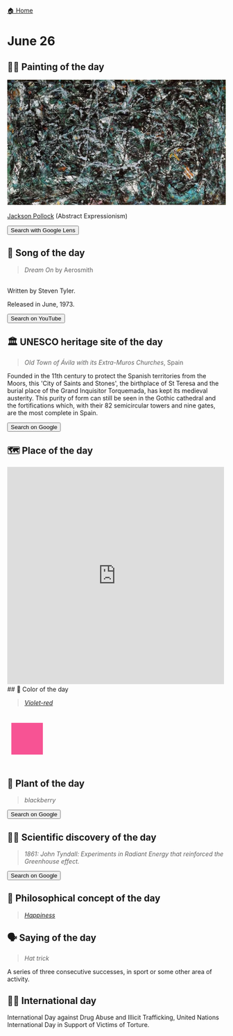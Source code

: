 
[🏠 Home](../../index.md)

# June 26

## 🧑‍🎨 Painting of the day

<img width="600" src="../img/Jackson_Pollock_6.jpg">

[Jackson Pollock](http://en.wikipedia.org/wiki/Jackson_Pollock) (Abstract Expressionism)

<button class="btn btn-success"
onclick=" window.open('https://lens.google.com/uploadbyurl?url=https://iretes.github.io/one-a-day/data/img/Jackson_Pollock_6.jpg','_blank')">
Search with Google Lens
</button>

## 🎼 Song of the day

> *Dream On*
by Aerosmith

<br />Written by Steven Tyler.

Released in June, 1973.

<button class="btn btn-success"
onclick=" window.open('http://www.youtube.com/search?q=Dream On by Aerosmith','_blank')">
Search on YouTube
</button>

## 🏛️ UNESCO heritage site of the day

> *Old Town of Ávila with its Extra-Muros Churches*, Spain

<p>Founded in the 11th century to protect the Spanish territories from the Moors, this 'City of Saints and Stones', the birthplace of St Teresa and the burial place of the Grand Inquisitor Torquemada, has kept its medieval austerity. This purity of form can still be seen in the Gothic cathedral and the fortifications which, with their 82 semicircular towers and nine gates, are the most complete in Spain.</p>

<button class="btn btn-success"
onclick=" window.open('http://www.google.com/search?q=Old Town of Ávila with its Extra-Muros Churches','_blank')">
Search on Google
</button>

## 🗺️ Place of the day

<iframe
src="https://www.mapcrunch.com"
name="mapcrunch"
width="500"
height="500"
allowTransparency="true"
scrolling="no"
frameborder="0"
>
</iframe>
## 🎨 Color of the day

> *[Violet-red](https://en.wikipedia.org/wiki/Red-violet#Violet-red)*

<div style="color:#F75394; font-size: 100px;">&#9632;</div>

## 🌿 Plant of the day

> *blackberry*

<button class="btn btn-success"
onclick=" window.open('http://www.google.com/search?q=blackberry','_blank')">
Search on Google
</button>

## 🧑‍🔬 Scientific discovery of the day

> *1861: John Tyndall: Experiments in Radiant Energy that reinforced the Greenhouse effect.*

<button class="btn btn-success"
onclick=" window.open('http://www.google.com/search?q=1861: John Tyndall: Experiments in Radiant Energy that reinforced the Greenhouse effect.','_blank')"> 
Search on Google
</button>

## 💭 Philosophical concept of the day

> *[Happiness](https://en.wikipedia.org/wiki/Happiness)*

## 🗣️ Saying of the day

> *Hat trick*

A series of three consecutive successes, in sport or some other area of activity.

## 🏳️‍🌈 International day

International Day against Drug Abuse and Illicit Trafficking, United Nations International Day in Support of Victims of Torture.